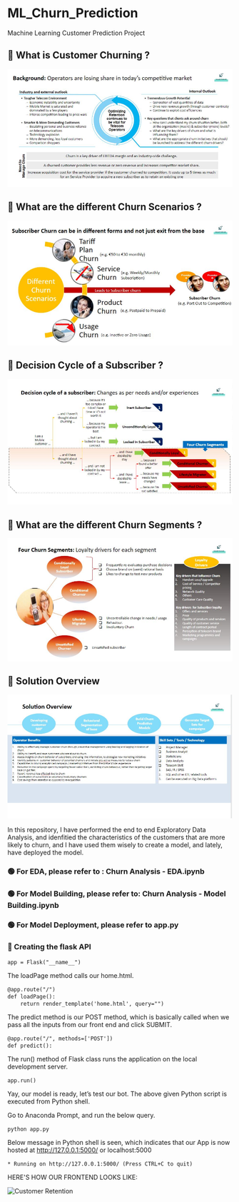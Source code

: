 # ML_Churn_Prediction
Machine Learning Customer Prediction Project

## 🔴 What is Customer Churning ?

![Customer Retention](https://github.com/GeniXira/ML_Churn_Prediction/blob/main/MLProject-ChurnPrediction%20main%20images/Telco1.JPG)

## 🔴 What are the different Churn Scenarios ?

![Churn Scenarios](https://github.com/GeniXira/ML_Churn_Prediction/blob/main/MLProject-ChurnPrediction%20main%20images/Telco2.JPG)

## 🔴 Decision Cycle of a Subscriber ?

![Decision Cycle](https://github.com/GeniXira/ML_Churn_Prediction/blob/main/MLProject-ChurnPrediction%20main%20images/Telco3.JPG)

## 🔴 What are the different Churn Segments ?

![Churn Segments](https://github.com/GeniXira/ML_Churn_Prediction/blob/main/MLProject-ChurnPrediction%20main%20images/Telco4.JPG)

## 🔴 Solution Overview

![Solution](https://github.com/GeniXira/ML_Churn_Prediction/blob/main/MLProject-ChurnPrediction%20main%20images/Telco5.JPG)


In this repository, I have performed the end to end Exploratory Data Analysis, and idenfitied the characteristics of the customers that are more likely to churn, and I have used them wisely to create a model, and lately, have deployed the model.

### 🟢 For EDA, please refer to : Churn Analysis - EDA.ipynb
### 🟢 For Model Building, please refer to: Churn Analysis - Model Building.ipynb
### 🟢 For Model Deployment, please refer to app.py


### 🔵 Creating the flask API

```
app = Flask("__name__")
```

The loadPage method calls our home.html.
```
@app.route("/")
def loadPage():
	return render_template('home.html', query="")
```

The predict method is our POST method, which is basically called when we pass all the inputs from our front end and click SUBMIT.
```
@app.route("/", methods=['POST'])
def predict():
```
  
The run() method of Flask class runs the application on the local development server.
```
app.run()
```


Yay, our model is ready, let’s test our bot.
The above given Python script is executed from Python shell.

Go to Anaconda Prompt, and run the below query.
```
python app.py
```


Below message in Python shell is seen, which indicates that our App is now hosted at http://127.0.0.1:5000/ or localhost:5000
```
* Running on http://127.0.0.1:5000/ (Press CTRL+C to quit)
```


HERE'S HOW OUR FRONTEND LOOKS LIKE:

![Customer Retention](https://raw.githubusercontent.com/pik1989/MLProject-Churn-Analysis-And-Prediction-Model/main/images/Telco6.JPG)
